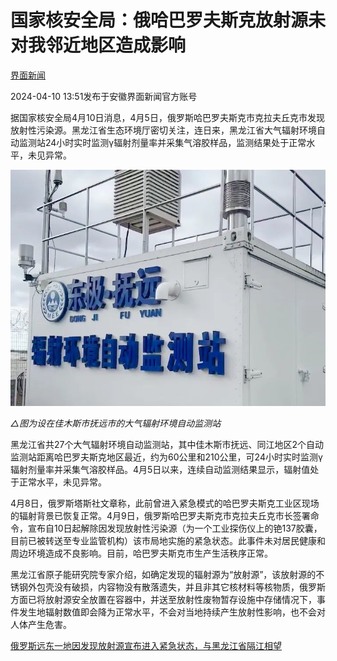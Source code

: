 # 国家核安全局：俄哈巴罗夫斯克放射源未对我邻近地区造成影响

[](https://news.qq.com/omn/author/8QMc3HhU640dvD%2Fd)

[界面新闻](https://news.qq.com/omn/author/8QMc3HhU640dvD%2Fd)

2024-04-10 13:51发布于安徽界面新闻官方账号

据国家核安全局4月10日消息，4月5日，俄罗斯哈巴罗夫斯克市克拉夫丘克市发现放射性污染源。黑龙江省生态环境厅密切关注，连日来，黑龙江省大气辐射环境自动监测站24小时实时监测γ辐射剂量率并采集气溶胶样品，监测结果处于正常水平，未见异常。

![1bf936ea7112848f58717ae3093a41f0.jpg](https://raw.githubusercontent.com/qqhsx/qqnews_image/main/2024/04/10/国家核安全局：俄哈巴罗夫斯克放射源未对我邻近地区造成影响/1bf936ea7112848f58717ae3093a41f0.jpg)

 _△图为设在佳木斯市抚远市的大气辐射环境自动监测站_

黑龙江省共27个大气辐射环境自动监测站，其中佳木斯市抚远、同江地区2个自动监测站距离哈巴罗夫斯克地区最近，约为60公里和210公里，可24小时实时监测γ辐射剂量率并采集气溶胶样品。4月5日以来，连续自动监测结果显示，辐射值处于正常水平，未见异常。

4月8日，俄罗斯塔斯社文章称，此前曾进入紧急模式的哈巴罗夫斯克工业区现场的辐射背景已恢复正常。4月9日，俄罗斯哈巴罗夫斯克市克拉夫丘克市长签署命令，宣布自10日起解除因发现放射性污染源（为一个工业探伤仪上的铯137胶囊，目前已被转送至专业监管机构）该市局地实施的紧急状态。此事件未对居民健康和周边环境造成不良影响。目前，哈巴罗夫斯克市生产生活秩序正常。

黑龙江省原子能研究院专家介绍，如确定发现的辐射源为“放射源”，该放射源的不锈钢外包壳没有破损，内容物没有散落遗失，并且非其它核材料等核物质，俄罗斯方面已将放射源安全放置在容器中，并送至放射性废物暂存设施中存储情况下，事件发生地辐射数值即会降为正常水平，不会对当地持续产生放射性影响，也不会对人体产生危害。

[俄罗斯远东一地因发现放射源宣布进入紧急状态，与黑龙江省隔江相望](https://news.qq.com/rain/a/20240408A080R100)

